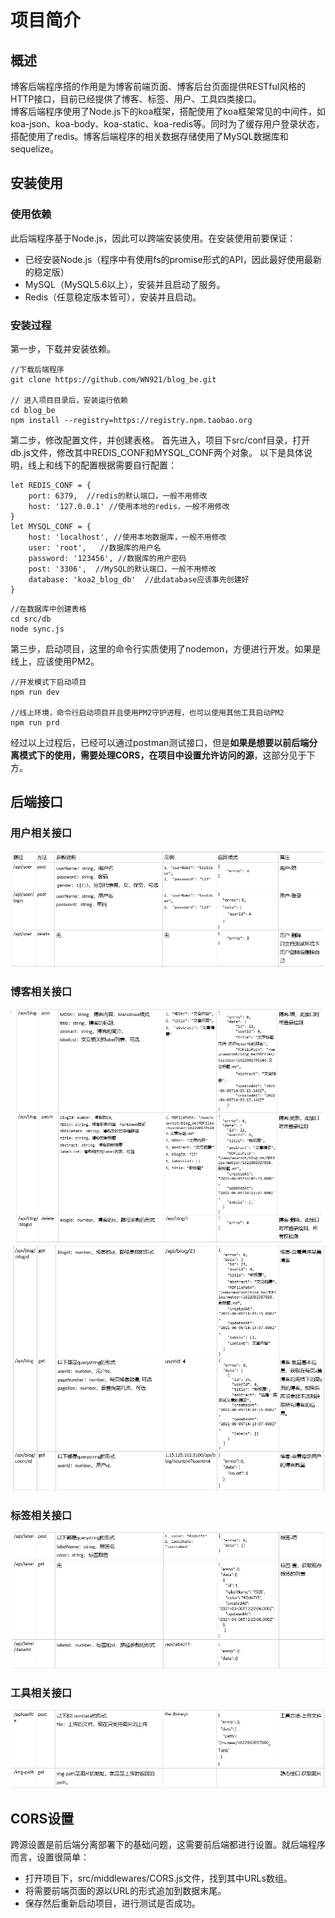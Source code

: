 # 项目简介
## 概述
博客后端程序搭的作用是为博客前端页面、博客后台页面提供RESTful风格的HTTP接口，目前已经提供了博客、标签、用户、工具四类接口。  
博客后端程序使用了Node.js下的koa框架，搭配使用了koa框架常见的中间件，如koa-json、koa-body、koa-static、koa-redis等。同时为了缓存用户登录状态，搭配使用了redis。博客后端程序的相关数据存储使用了MySQL数据库和sequelize。
##  安装使用
### 使用依赖
此后端程序基于Node.js，因此可以跨端安装使用。在安装使用前要保证：
* 已经安装Node.js（程序中有使用fs的promise形式的API，因此最好使用最新的稳定版）
* MySQL（MySQL5.6以上），安装并且启动了服务。
* Redis（任意稳定版本皆可），安装并且启动。
### 安装过程
第一步，下载并安装依赖。
```
//下载后端程序
git clone https://github.com/WN921/blog_be.git

// 进入项目目录后，安装运行依赖
cd blog_be
npm install --registry=https://registry.npm.taobao.org
```

第二步，修改配置文件，并创建表格。
首先进入，项目下src/conf目录，打开db.js文件，修改其中REDIS_CONF和MYSQL_CONF两个对象。
以下是具体说明，线上和线下的配置根据需要自行配置：
```
let REDIS_CONF = {
    port: 6379,  //redis的默认端口，一般不用修改
    host: '127.0.0.1' //使用本地的redis，一般不用修改
}
let MYSQL_CONF = {
    host: 'localhost', //使用本地数据库，一般不用修改
    user: 'root',   //数据库的用户名
    password: '123456', //数据库的用户密码
    post: '3306',  //MySQL的默认端口，一般不用修改
    database: 'koa2_blog_db'  //此database应该事先创建好
}
```

```
//在数据库中创建表格
cd src/db
node sync.js
```
第三步，启动项目，这里的命令行实质使用了nodemon，方便进行开发。如果是线上，应该使用PM2。
```
//开发模式下启动项目
npm run dev

//线上环境，命令行启动项目并且使用PM2守护进程，也可以使用其他工具启动PM2
npm run prd
```

经过以上过程后，已经可以通过postman测试接口，但是**如果是想要以前后端分离模式下的使用，需要处理CORS，在项目中设置允许访问的源**，这部分见于下方。
## 后端接口
### 用户相关接口
![](image/个人博客/用户相关接口.PNG)
### 博客相关接口
![](image/个人博客/博客相关接口-1.PNG)
![](image/个人博客/博客相关接口-2.PNG)
### 标签相关接口
![](image/个人博客/标签相关接口.PNG)
### 工具相关接口
![](image/个人博客/工具相关接口.PNG)

## CORS设置
跨源设置是前后端分离部署下的基础问题，这需要前后端都进行设置。就后端程序而言，设置很简单：  
* 打开项目下，src/middlewares/CORS.js文件，找到其中URLs数组。
* 将需要前端页面的源以URL的形式追加到数据末尾。
* 保存然后重新启动项目，进行测试是否成功。